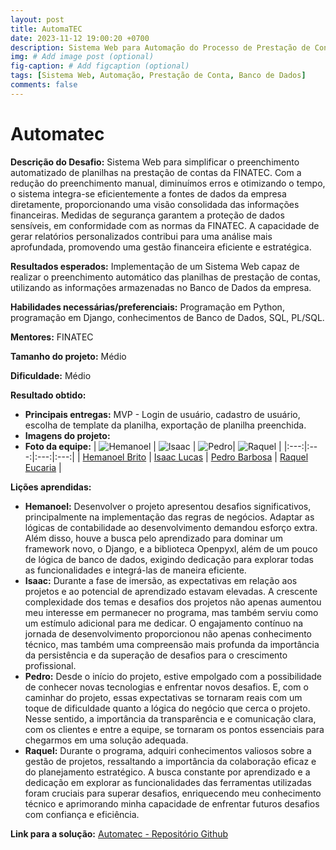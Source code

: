 ```yaml
---
layout: post
title: AutomaTEC
date: 2023-11-12 19:00:20 +0700
description: Sistema Web para Automação do Processo de Prestação de Contas
img: # Add image post (optional)
fig-caption: # Add figcaption (optional)
tags: [Sistema Web, Automação, Prestação de Conta, Banco de Dados]
comments: false
---
```


# Automatec

**Descrição do Desafio:**  Sistema Web para simplificar o preenchimento automatizado de planilhas na prestação de contas da FINATEC. Com a redução do preenchimento manual, diminuímos erros e otimizando o tempo, o sistema integra-se eficientemente a fontes de dados da empresa diretamente, proporcionando uma visão consolidada das informações financeiras. Medidas de segurança garantem a proteção de dados sensíveis, em conformidade com as normas da FINATEC. A capacidade de gerar relatórios personalizados contribui para uma análise mais aprofundada, promovendo uma gestão financeira eficiente e estratégica.

**Resultados esperados:** Implementação de um Sistema Web capaz de realizar o preenchimento automático das planilhas de prestação de contas, utilizando as informações armazenadas no Banco de Dados da empresa.

**Habilidades necessárias/preferenciais:** Programação em Python, programação em Django, conhecimentos de Banco de Dados, SQL, PL/SQL.

**Mentores:** FINATEC

**Tamanho do projeto:** Médio

**Dificuldade:** Médio
  
**Resultado obtido:**
- **Principais entregas:** MVP - Login de usuário, cadastro de usuário, escolha de template da planilha, exportação de planilha preenchida. 
- **Imagens do projeto:**
- **Foto da equipe:**
  | ![Hemanoel](https://avatars.githubusercontent.com/u/88113694?v=4) | ![Isaac](https://avatars.githubusercontent.com/u/90662483?v=4) | ![Pedro](https://avatars.githubusercontent.com/u/78980796?v=4)| ![Raquel](https://avatars.githubusercontent.com/u/81540491?v=4) |
  |:---:|:---:|:---:|:---:|
  | [Hemanoel Brito](https://github.com/hemanoelbritoF) | [Isaac Lucas](https://github.com/IsaacLusca) | [Pedro Barbosa](https://github.com/pedrobarbosaocb) | [Raquel Eucaria](https://github.com/raqueleucaria) |


**Lições aprendidas:**
- **Hemanoel:** Desenvolver o projeto apresentou desafios significativos, principalmente na implementação das regras de negócios. Adaptar as lógicas de contabilidade ao desenvolvimento demandou esforço extra. Além disso, houve a busca pelo aprendizado para dominar um framework novo, o Django, e a biblioteca Openpyxl, além de um pouco de lógica de banco de dados, exigindo dedicação para explorar todas as funcionalidades e integrá-las de maneira eficiente.
- **Isaac:** Durante a fase de imersão, as expectativas em relação aos projetos e ao potencial de aprendizado estavam elevadas. A crescente complexidade dos temas e desafios dos projetos não apenas aumentou meu interesse em permanecer no programa, mas também serviu como um estímulo adicional para me dedicar. O engajamento contínuo na jornada de desenvolvimento proporcionou não apenas conhecimento técnico, mas também uma compreensão mais profunda da importância da persistência e da superação de desafios para o crescimento profissional.
- **Pedro:** Desde o início do projeto, estive empolgado com a possibilidade de conhecer novas tecnologias e enfrentar novos desafios. E, com o caminhar do projeto, essas expectativas se tornaram reais com um toque de dificuldade quanto a lógica do negócio que cerca o projeto. Nesse sentido, a importância da transparência e e comunicação clara, com os clientes e entre a equipe, se tornaram os pontos essenciais para chegarmos em uma solução adequada.
- **Raquel:** Durante o programa, adquiri conhecimentos valiosos sobre a gestão de projetos, ressaltando a importância da colaboração eficaz e do planejamento estratégico. A busca constante por aprendizado e a dedicação em explorar as funcionalidades das ferramentas utilizadas foram cruciais para superar desafios, enriquecendo meu conhecimento técnico e aprimorando minha capacidade de enfrentar futuros desafios com confiança e eficiência.
    
**Link para a solução:** [Automatec - Repositório Github ](https://github.com/ResidenciaTICBrisa/05_PipelineFinatec)
